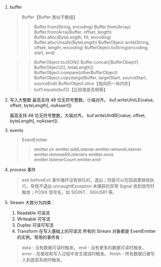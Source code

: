 1. buffer
   > Buffer【Buffer 类似于数组】
   >> Buffer.from(String, encoding)
   >> Buffer.from(Array)
   >> Buffer.from(ArrayBuffer, offset, length)
   >> Buffer.alloc(ByteLength, fill, encoding)
   >> Buffer.allocUnsafe(ByteLength)
   >> BufferObject.write(String, offset, length, encoding)
   >> BufferObject.toString(encoding, start, end)

   >> BufferObject.toJSON()
   >> Buffer.concat([BufferObejct1, BufferObject2][, totalLength])
   >> BufferObject.compare(otherBufferObject)
   >> BufferObject.copy(targetBuffer, targetStart, sourceStart, sourceEnd)
   >> BufferObject.slice【指向同一块内存】
   >> buf1.equals(buf2)【比较值是否相等】
2. 写入大整数
   最高支持 48 位无符号整数，小端对齐。
   buf.writeUIntLE(value, offset, byteLength[, noAssert])

   最高支持 48 位无符号整数，大端对齐。
   buf.writeUIntBE(value, offset, byteLength[, noAssert])
   
3. events
   > EventEmitter
   >> emitter.on
   >> emitter.addListener
   >> emitter.removeListener
   >> emitter.removeAllListeners
   >> emitter.once
   >> emitter.listenerCount
   >> emitter.emit
4. process
   事件
   > exit
   > beforeExit 事件循环没有排队的，退出；但是可以在回调里继续执行，导致不退出 
   > uncaughtException 未捕获的异常
   > Signal 收到信号时触发；POSIX 信号名，如 SIGINT、SIGUSR1 等。
5. Stream
   大致分为四类：
   1. Readable 可读流
   2. Writeable 可写流
   3. Duplex 可读可写流
   4. Transform 在写入基础上的可读流
   所有的 Stream 对象都是 EventEmitter 的实例。常用的事件有：
   > data - 当有数据可读时触发。
   > end - 没有更多的数据可读时触发。
   > error - 在接收和写入过程中发生错误时触发。
   > finish - 所有数据已被写入到底层系统时触发。

